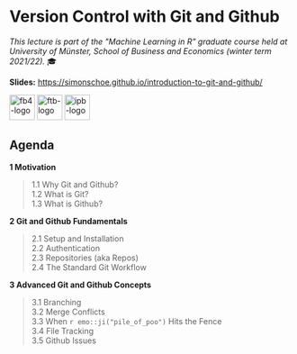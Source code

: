 # Version Control with Git and Github
*This lecture is part of the "Machine Learning in R" graduate course held at University of Münster, School of Business and Economics (winter term 2021/22).* :mortar_board:

**Slides:** https://simonschoe.github.io/introduction-to-git-and-github/

<a href="https://www.wiwi.uni-muenster.de/"><img src="https://www.wiwi.uni-muenster.de/fakultaet/sites/all/themes/wwucd/assets/images/logos/secondary_wiwi_aacsb_german.jpg" alt="fb4-logo" height="45"></a> <a href="https://www.wiwi.uni-muenster.de/ctrl/aktuelles"><img src="https://www.wiwi.uni-muenster.de/ctrl/sites/all/themes/wwucd/assets/images/logos/berenslogo5.jpg" alt="ftb-logo" height="45"></a> <a href="https://www.wiwi.uni-muenster.de/iff2/de/news"><img src="https://www.wiwi.uni-muenster.de/iff2/sites/all/themes/wwucd/assets/images/logos/logo_iff2_en2.jpg" alt="ipb-logo" height="45"></a>


## Agenda

**1 Motivation**  
> 1.1 Why Git and Github?  
1.2 What is Git?  
1.3 What is Github?

**2 Git and Github Fundamentals**  
> 2.1 Setup and Installation  
2.2 Authentication  
2.3 Repositories (aka Repos)  
2.4 The Standard Git Workflow
  
**3 Advanced Git and Github Concepts**  
> 3.1 Branching  
3.2 Merge Conflicts  
3.3 When `r emo::ji("pile_of_poo")` Hits the Fence  
3.4 File Tracking  
3.5 Github Issues
